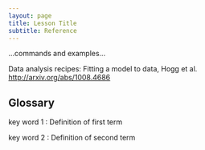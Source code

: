 ```yaml
---
layout: page
title: Lesson Title
subtitle: Reference
---
```


...commands and examples...


Data analysis recipes: Fitting a model to data, Hogg et al. http://arxiv.org/abs/1008.4686

## Glossary

key word 1
:   Definition of first term

key word 2
:   Definition of second term
